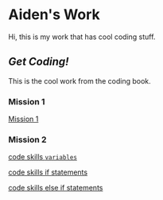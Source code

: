 # Aiden's Work

Hi, this is my work that has cool coding stuff.

## *Get Coding!*

This is the cool work from the coding book.

### Mission 1
 
[Mission 1](mission1_book1.html)

 ### Mission 2

 [code skills `variables`](variable.html)

 [code skills if statements](ifstatements.html)

 [code skills else if statements](elseifstatements.html)
